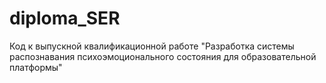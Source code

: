 # diploma_SER
Код к выпускной квалификационной работе "Разработка системы распознавания психоэмоционального состояния для образовательной платформы"
